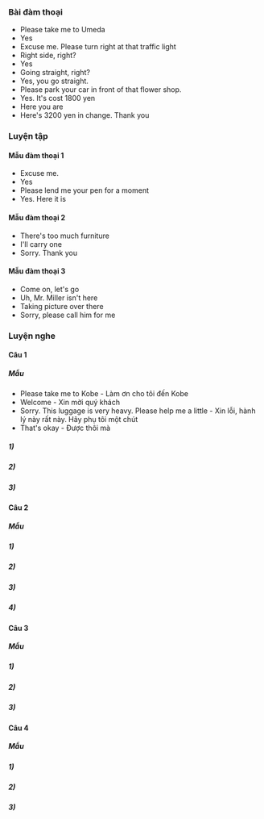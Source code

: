 ### Bài đàm thoại
- Please take me to Umeda
- Yes
- Excuse me. Please turn right at that traffic light
- Right side, right?
- Yes
- Going straight, right?
- Yes, you go straight.
- Please park your car in front of that flower shop.
- Yes. It's cost 1800 yen
- Here you are
- Here's 3200 yen in change. Thank you

### Luyện tập
#### Mẫu đàm thoại 1
- Excuse me.
- Yes
- Please lend me your pen for a moment
- Yes. Here it is
#### Mẫu đàm thoại 2
- There's too much furniture
- I'll carry one
- Sorry. Thank you
#### Mẫu đàm thoại 3
- Come on, let's go
- Uh, Mr. Miller isn't here
- Taking picture over there
- Sorry, please call him for me

### Luyện nghe
#### Câu 1
##### Mẫu
- Please take me to Kobe - Làm ơn cho tôi đến Kobe
- Welcome - Xin mời quý khách
- Sorry. This luggage is very heavy. Please help me a little - Xin lỗi, hành lý này rất này. Hãy phụ tôi một chút
- That's okay - Được thôi mà
##### 1)

##### 2)


##### 3)

#### Câu 2
##### Mẫu

##### 1)


##### 2)


##### 3)

##### 4)

   
#### Câu 3
##### Mẫu

##### 1)

##### 2)

##### 3)

#### Câu 4
##### Mẫu

##### 1)

##### 2)

##### 3)

